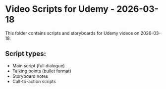 # Video Scripts for Udemy - 2026-03-18

This folder contains scripts and storyboards for Udemy videos on 2026-03-18.

## Script types:
- Main script (full dialogue)
- Talking points (bullet format)
- Storyboard notes
- Call-to-action scripts
